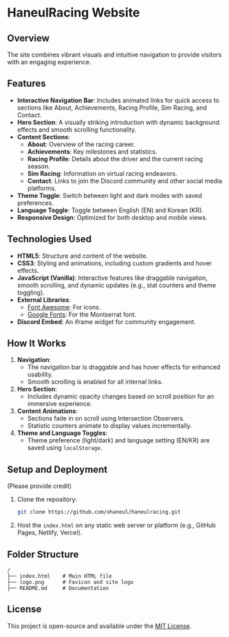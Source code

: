 

# HaneulRacing Website

## Overview

The site combines vibrant visuals and intuitive navigation to provide visitors with an engaging experience.

## Features

- **Interactive Navigation Bar**: Includes animated links for quick access to sections like About, Achievements, Racing Profile, Sim Racing, and Contact.
- **Hero Section**: A visually striking introduction with dynamic background effects and smooth scrolling functionality.
- **Content Sections**:
  - **About**: Overview of the racing career.
  - **Achievements**: Key milestones and statistics.
  - **Racing Profile**: Details about the driver and the current racing season.
  - **Sim Racing**: Information on virtual racing endeavors.
  - **Contact**: Links to join the Discord community and other social media platforms.
- **Theme Toggle**: Switch between light and dark modes with saved preferences.
- **Language Toggle**: Toggle between English (EN) and Korean (KR).
- **Responsive Design**: Optimized for both desktop and mobile views.

## Technologies Used

- **HTML5**: Structure and content of the website.
- **CSS3**: Styling and animations, including custom gradients and hover effects.
- **JavaScript (Vanilla)**: Interactive features like draggable navigation, smooth scrolling, and dynamic updates (e.g., stat counters and theme toggling).
- **External Libraries**:
  - [Font Awesome](https://fontawesome.com): For icons.
  - [Google Fonts](https://fonts.google.com): For the Montserrat font.
- **Discord Embed**: An iframe widget for community engagement.

## How It Works

1. **Navigation**: 
   - The navigation bar is draggable and has hover effects for enhanced usability.
   - Smooth scrolling is enabled for all internal links.
2. **Hero Section**: 
   - Includes dynamic opacity changes based on scroll position for an immersive experience.
3. **Content Animations**:
   - Sections fade in on scroll using Intersection Observers.
   - Statistic counters animate to display values incrementally.
4. **Theme and Language Toggles**:
   - Theme preference (light/dark) and language setting (EN/KR) are saved using `localStorage`.

## Setup and Deployment
(Please provide credit)

1. Clone the repository:
   ```bash
   git clone https://github.com/ohaneul/haneulracing.git
   ```
2. Host the `index.html` on any static web server or platform (e.g., GitHub Pages, Netlify, Vercel).

## Folder Structure

```
/
├── index.html    # Main HTML file
├── logo.png      # Favicon and site logo
├── README.md     # Documentation
```

## License

This project is open-source and available under the [MIT License](LICENSE).


